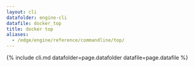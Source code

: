 ```yaml
---
layout: cli
datafolder: engine-cli
datafile: docker_top
title: docker top
aliases:
  - /edge/engine/reference/commandline/top/
---
```

<!--
This page is automatically generated from Docker's source code. If you want to
suggest a change to the text that appears here, open a ticket or pull request
in the source repository on GitHub:

https://github.com/docker/cli
-->

{% include cli.md datafolder=page.datafolder datafile=page.datafile %}
